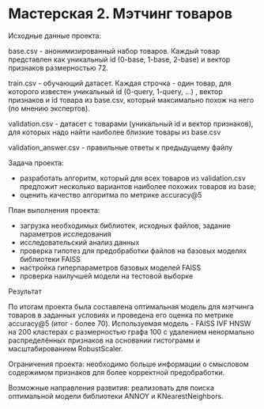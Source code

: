 # Мастерская 2. Мэтчинг товаров

Исходные данные проекта:

base.csv - анонимизированный набор товаров. Каждый товар представлен как уникальный id (0-base, 1-base, 2-base) и вектор признаков размерностью 72.

train.csv - обучающий датасет. Каждая строчка - один товар, для которого известен уникальный id (0-query, 1-query, …) , вектор признаков и id товара из base.csv, который максимально похож на него (по мнению экспертов).

validation.csv - датасет с товарами (уникальный id и вектор признаков), для которых надо найти наиболее близкие товары из base.csv

validation_answer.csv - правильные ответы к предыдущему файлу

Задача проекта:

- разработать алгоритм, который для всех товаров из validation.csv предложит несколько вариантов наиболее похожих товаров из base;
- оценить качество алгоритма по метрике accuracy@5

План выполнения проекта:

- загрузка необходимых библиотек, исходных файлов, задание параметров исследования
- исследовательский анализ данных
- проверка гипотез для предобработки файлов на базовых моделях библиотеки FAISS
- настройка гиперпараметров базовых моделей FAISS
- проверка наилучшей модели на тестовой выборке

Результат

По итогам проекта была составлена оптимальная модель для мэтчинга товаров в заданных условиях и проведена его оценка по метрике accuracy@5 (итог - более 70). Используемая модель - FAISS IVF HNSW на 200 кластерах с размерностью графа 100 с удалением ненормально распределённых признаков на основании гистограмм и масштабированием RobustScaler.

Ограничения проекта: необходимо больше информации о смысловом содержимом признаков для более корректной предобработки.

Возможные направления развития: реализовать для поиска оптимальной модели библиотеки ANNOY и KNearestNeighbors.

